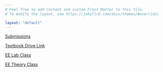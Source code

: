 ```yaml
---
# Feel free to add content and custom Front Matter to this file.
# To modify the layout, see https://jekyllrb.com/docs/themes/#overriding-theme-defaults

layout: "default"
---
```


[Submissions](https://oberonprime117.github.io/TimeTable/new)

[Textbook Drive Link](https://drive.google.com/drive/folders/1ovn_ZHw4u65rboEvRD_j_IwmS-LWlJCr)

[EE Lab Class](https://teams.microsoft.com/l/meetup-join/19%3ameeting_NjAwYTQxYTQtOWI5MC00ZDZhLWI2NWUtOWZlMWVmMTQwZDc5%40thread.v2/0?context=%7b%22Tid%22%3a%22a64aeab6-f01b-462b-aa9c-44546386ff31%22%2c%22Oid%22%3a%229871c920-9991-4bb7-b8e8-e701e88b8037%22%7d)

[EE Theory Class](https://teams.microsoft.com/l/meetup-join/19%3ameeting_NjBhMWMzOWItZTYwOC00Mjk4LTllMWEtMjBiNjk5M2JjYjc3%40thread.v2/0?context=%7b%22Tid%22%3a%22a64aeab6-f01b-462b-aa9c-44546386ff31%22%2c%22Oid%22%3a%229871c920-9991-4bb7-b8e8-e701e88b8037%22%7d)

